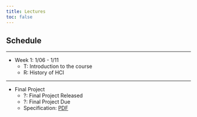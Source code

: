 ```yaml
---
title: Lectures
toc: false
---
```


## Schedule

---

- Week 1: 1/06 - 1/11
  - T: Introduction to the course
  - R: History of HCI

---

- Final Project
  - ?: Final Project Released
  - ?: Final Project Due
  - Specification: [PDF](includes/hwk/final-project.pdf)

